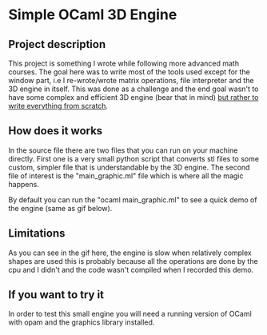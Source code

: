 # Simple OCaml 3D Engine

## Project description

This project is something I wrote while following more advanced math courses. The goal here was to write most of the tools used except for the window part, i.e I re-wrote/wrote matrix operations, file interpreter and the 3D engine in itself. This was done as a challenge and the end goal wasn't to have some complex and efficient 3D engine (bear that in mind) <u>but rather to write everything from scratch</u>.


## How does it works

In the source file there are two files that you can run on your machine directly. First one is a very small python script that converts stl files to some custom, simpler file that is understandable by the 3D engine. The second file of interest is the "main_graphic.ml" file which is where all the magic happens.

By default you can run the "ocaml main_graphic.ml" to see a quick demo of the engine (same as gif below).


## Limitations

As you can see in the gif here, the engine is slow when relatively complex shapes are used this is probably because all the operations are done by the cpu and I didn't and the code wasn't compiled when I recorded this demo.

## If you want to try it

In order to test this small engine you will need a running version of OCaml with opam and the graphics library installed.
